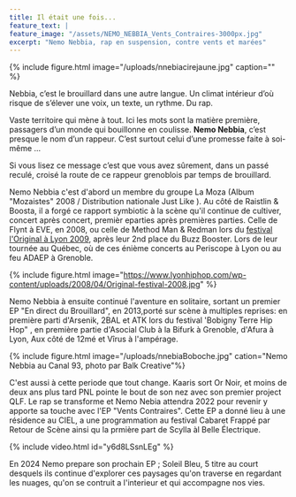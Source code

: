 ```yaml
---
title: Il était une fois...
feature_text: |
feature_image: "/assets/NEMO_NEBBIA_Vents_Contraires-3000px.jpg"
excerpt: "Nemo Nebbia, rap en suspension, contre vents et marées"
---
```




{% include figure.html image="/uploads/nnebiacirejaune.jpg" caption="" %}

<span style="font-style:em;">Nebbia</span>, c’est le brouillard dans une autre langue. Un climat intérieur d’où risque de s’élever une voix, un texte, un rythme. Du rap. 

Vaste territoire qui mène à tout. Ici les mots sont la matière première, passagers d’un monde  qui bouillonne en coulisse. <span style="font-weight:bold;">Nemo Nebbia</span>, c’est presque le nom d’un rappeur. C’est surtout celui d’une promesse faite à soi-même ...


Si vous lisez ce message c’est que vous avez sûrement, dans un passé reculé, croisé la route de ce rappeur grenoblois par temps de brouillard.

Nemo Nebbia c'est d'abord un membre du groupe La Moza (Album "Mozaistes" 2008 / Distribution nationale Just Like ). Au côté de Raistlin & Boosta, il a forgé ce rapport symbiotic à la scène qu'il continue de cultiver, concert après concert, premièr eparties après premières parties. Celle de Flynt à EVE, en 2008, ou celle de Method Man & Redman lors du [festival l'Original à Lyon 2009](https://www.abcdrduson.com/articles/festival-loriginal-2008-fragments/), après leur 2nd place du Buzz Booster. Lors de leur tournée au Québec, où de ces énième concerts au Periscope à Lyon ou au feu ADAEP à Grenoble. 



{% include figure.html image="https://www.lyonhiphop.com/wp-content/uploads/2008/04/Original-festival-2008.jpg" %}

Nemo Nebbia à ensuite continué l'aventure en solitaire, sortant un premier EP "En direct du Brouillard", en 2013,porté sur scène à multiples reprises: en première parti d'Arsenik, 2BAL et ATK lors du festival 'Bobigny Terre Hip Hop" , en première partie d'Asocial Club à la Bifurk à Grenoble, d'Afura à Lyon, Aux côté de 12mé et Vîrus à l'ampérage.

{% include figure.html image="/uploads/nnebiaBoboche.jpg" cation="Nemo Nebbia au Canal 93, photo par Balk Creative"%}

C'est aussi à cette periode que tout change. Kaaris sort Or Noir, et moins de deux ans plus tard PNL pointe le bout de son nez avec son premier project QLF. Le rap se transforme et Nemo Nebia attendra 2022 pour revenir y apporte sa touche avec l'EP "Vents Contraires". Cette EP a donné lieu à une résidence au CIEL, a une programmation au festival Cabaret Frappé par Retour de Scène ainsi qu la prmière part de Scylla àl Belle Électrique.

{% include video.html id="y6d8LSsnLEg" %}

En 2024 Nemo prepare son prochain EP ; Soleil Bleu, 5 titre au court desquels ils continue d'explorer ces paysages qu'on traverse en regardant les nuages, qu'on se contruit a l'interieur et qui accompagne nos vies.




